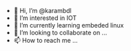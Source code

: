 - 👋 Hi, I’m @karambdl
- 👀 I’m interested in IOT
- 🌱 I’m currently learning embeded linux
- 💞️ I’m looking to collaborate on ...
- 📫 How to reach me ...

<!---
karambdl/karambdl is a ✨ special ✨ repository because its `README.md` (this file) appears on your GitHub profile.
You can click the Preview link to take a look at your changes.
--->
